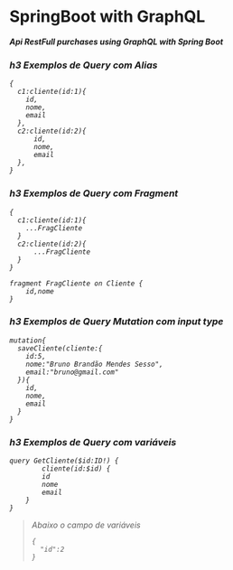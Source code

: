 # SpringBoot with GraphQL
<b><i>Api RestFull purchases using GraphQL with Spring Boot</b></em>

### h3 Exemplos de Query com Alias
```
{
  c1:cliente(id:1){
    id,
    nome,
    email
  },
  c2:cliente(id:2){
      id,
      nome,
      email
  },
}
```

### h3 Exemplos de Query com Fragment
```
{
  c1:cliente(id:1){
    ...FragCliente
  }
  c2:cliente(id:2){
      ...FragCliente
  }
}

fragment FragCliente on Cliente {
    id,nome
}
```

### h3 Exemplos de Query Mutation com input type
```
mutation{
  saveCliente(cliente:{
    id:5,
    nome:"Bruno Brandão Mendes Sesso", 
    email:"bruno@gmail.com"
  }){
    id,
    nome,
    email
  }
}
```
### h3 Exemplos de Query com variáveis
```
query GetCliente($id:ID!) {
        cliente(id:$id) {
        id
        nome
        email
    }
}
```
>Abaixo o campo de variáveis
>```
>{
>   "id":2
>}
>```